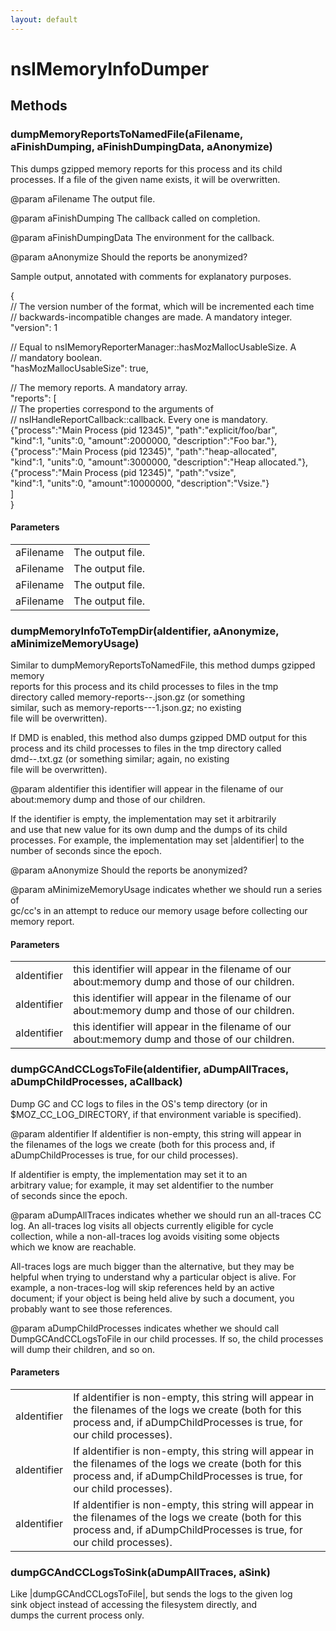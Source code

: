 ```yaml
---
layout: default
---
```


# nsIMemoryInfoDumper #

## Methods ##

### dumpMemoryReportsToNamedFile(aFilename, aFinishDumping, aFinishDumpingData, aAnonymize) ###
  
This dumps gzipped memory reports for this process and its child  
processes.  If a file of the given name exists, it will be overwritten.  
  
@param aFilename The output file.  
  
@param aFinishDumping The callback called on completion.  
  
@param aFinishDumpingData The environment for the callback.  
  
@param aAnonymize Should the reports be anonymized?  
  
Sample output, annotated with comments for explanatory purposes.  
  
{  
  // The version number of the format, which will be incremented each time  
  // backwards-incompatible changes are made. A mandatory integer.  
  "version": 1  
  
  // Equal to nsIMemoryReporterManager::hasMozMallocUsableSize. A  
  // mandatory boolean.  
  "hasMozMallocUsableSize": true,  
  
  // The memory reports. A mandatory array.  
  "reports": [  
    // The properties correspond to the arguments of  
    // nsIHandleReportCallback::callback. Every one is mandatory.  
    {"process":"Main Process (pid 12345)", "path":"explicit/foo/bar",  
     "kind":1, "units":0, "amount":2000000, "description":"Foo bar."},  
    {"process":"Main Process (pid 12345)", "path":"heap-allocated",  
     "kind":1, "units":0, "amount":3000000, "description":"Heap allocated."},  
    {"process":"Main Process (pid 12345)", "path":"vsize",  
     "kind":1, "units":0, "amount":10000000, "description":"Vsize."}  
  ]  
}  
  

#### Parameters ####

<table>

<tr>
<td>aFilename</td>
<td>The output file.  
</td>
</tr>

<tr>
<td>aFilename</td>
<td>The output file.  
</td>
</tr>

<tr>
<td>aFilename</td>
<td>The output file.  
</td>
</tr>

<tr>
<td>aFilename</td>
<td>The output file.  
</td>
</tr>

</table>

### dumpMemoryInfoToTempDir(aIdentifier, aAnonymize, aMinimizeMemoryUsage) ###
  
Similar to dumpMemoryReportsToNamedFile, this method dumps gzipped memory  
reports for this process and its child processes to files in the tmp  
directory called memory-reports-<identifier>-<pid>.json.gz (or something  
similar, such as memory-reports-<identifier>-<pid>-1.json.gz; no existing  
file will be overwritten).  
  
If DMD is enabled, this method also dumps gzipped DMD output for this  
process and its child processes to files in the tmp directory called  
dmd-<identifier>-<pid>.txt.gz (or something similar; again, no existing  
file will be overwritten).  
  
@param aIdentifier this identifier will appear in the filename of our  
  about:memory dump and those of our children.  
  
  If the identifier is empty, the implementation may set it arbitrarily  
  and use that new value for its own dump and the dumps of its child  
  processes.  For example, the implementation may set |aIdentifier| to the  
  number of seconds since the epoch.  
  
@param aAnonymize Should the reports be anonymized?  
  
@param aMinimizeMemoryUsage indicates whether we should run a series of  
  gc/cc's in an attempt to reduce our memory usage before collecting our  
  memory report.  
  

#### Parameters ####

<table>

<tr>
<td>aIdentifier</td>
<td>this identifier will appear in the filename of our  
  about:memory dump and those of our children.  
</td>
</tr>

<tr>
<td>aIdentifier</td>
<td>this identifier will appear in the filename of our  
  about:memory dump and those of our children.  
</td>
</tr>

<tr>
<td>aIdentifier</td>
<td>this identifier will appear in the filename of our  
  about:memory dump and those of our children.  
</td>
</tr>

</table>

### dumpGCAndCCLogsToFile(aIdentifier, aDumpAllTraces, aDumpChildProcesses, aCallback) ###
  
Dump GC and CC logs to files in the OS's temp directory (or in  
$MOZ_CC_LOG_DIRECTORY, if that environment variable is specified).  
  
@param aIdentifier If aIdentifier is non-empty, this string will appear in  
  the filenames of the logs we create (both for this process and, if  
  aDumpChildProcesses is true, for our child processes).  
  
  If aIdentifier is empty, the implementation may set it to an  
  arbitrary value; for example, it may set aIdentifier to the number  
  of seconds since the epoch.  
  
@param aDumpAllTraces indicates whether we should run an all-traces CC  
  log.  An all-traces log visits all objects currently eligible for cycle  
  collection, while a non-all-traces log avoids visiting some objects  
  which we know are reachable.  
  
  All-traces logs are much bigger than the alternative, but they may be  
  helpful when trying to understand why a particular object is alive.  For  
  example, a non-traces-log will skip references held by an active  
  document; if your object is being held alive by such a document, you  
  probably want to see those references.  
  
@param aDumpChildProcesses indicates whether we should call  
  DumpGCAndCCLogsToFile in our child processes.  If so, the child processes  
  will dump their children, and so on.  
  
  

#### Parameters ####

<table>

<tr>
<td>aIdentifier</td>
<td>If aIdentifier is non-empty, this string will appear in  
  the filenames of the logs we create (both for this process and, if  
  aDumpChildProcesses is true, for our child processes).  
</td>
</tr>

<tr>
<td>aIdentifier</td>
<td>If aIdentifier is non-empty, this string will appear in  
  the filenames of the logs we create (both for this process and, if  
  aDumpChildProcesses is true, for our child processes).  
</td>
</tr>

<tr>
<td>aIdentifier</td>
<td>If aIdentifier is non-empty, this string will appear in  
  the filenames of the logs we create (both for this process and, if  
  aDumpChildProcesses is true, for our child processes).  
</td>
</tr>

</table>

### dumpGCAndCCLogsToSink(aDumpAllTraces, aSink) ###
  
Like |dumpGCAndCCLogsToFile|, but sends the logs to the given log  
sink object instead of accessing the filesystem directly, and  
dumps the current process only.  
  
